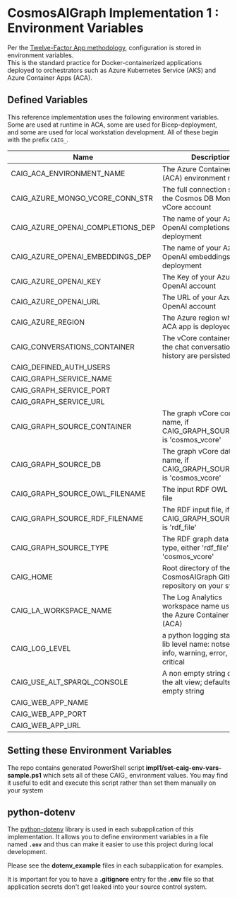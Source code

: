 # CosmosAIGraph Implementation 1 : Environment Variables

Per the [Twelve-Factor App methodology](https://12factor.net/config),
configuration is stored in environment variables.  
This is the standard practice for Docker-containerized applications deployed to orchestrators
such as Azure Kubernetes Service (AKS) and Azure Container Apps (ACA).

## Defined Variables

This reference implementation uses the following environment variables.
Some are used at runtime in ACA, some are used for Bicep-deployment,
and some are used for local workstation development.
All of these begin with the prefix `CAIG_`.

| Name | Description |
| --------------------------------- | --------------------------------- |
| CAIG_ACA_ENVIRONMENT_NAME | The Azure Container App (ACA) environment name |
| CAIG_AZURE_MONGO_VCORE_CONN_STR | The full connection string for the Cosmos DB Mongo vCore account |
| CAIG_AZURE_OPENAI_COMPLETIONS_DEP | The name of your Azure OpenAI completions deployment |
| CAIG_AZURE_OPENAI_EMBEDDINGS_DEP | The name of your Azure OpenAI embeddings deployment |
| CAIG_AZURE_OPENAI_KEY | The Key of your Azure OpenAI account |
| CAIG_AZURE_OPENAI_URL | The URL of your Azure OpenAI account |
| CAIG_AZURE_REGION | The Azure region where the ACA app is deployed to |
| CAIG_CONVERSATIONS_CONTAINER | The vCore container where the chat conversations and history are persisted |
| CAIG_DEFINED_AUTH_USERS |  |
| CAIG_GRAPH_SERVICE_NAME |  |
| CAIG_GRAPH_SERVICE_PORT |  |
| CAIG_GRAPH_SERVICE_URL |  |
| CAIG_GRAPH_SOURCE_CONTAINER | The graph vCore container name, if CAIG_GRAPH_SOURCE_TYPE is 'cosmos_vcore' |
| CAIG_GRAPH_SOURCE_DB | The graph vCore database name, if CAIG_GRAPH_SOURCE_TYPE is 'cosmos_vcore' |
| CAIG_GRAPH_SOURCE_OWL_FILENAME | The input RDF OWL ontology file |
| CAIG_GRAPH_SOURCE_RDF_FILENAME | The RDF input file, if CAIG_GRAPH_SOURCE_TYPE is 'rdf_file' |
| CAIG_GRAPH_SOURCE_TYPE | The RDF graph data source type, either 'rdf_file' or 'cosmos_vcore' |
| CAIG_HOME | Root directory of the CosmosAIGraph GitHub repository on your system |
| CAIG_LA_WORKSPACE_NAME | The Log Analytics workspace name used by the Azure Container App (ACA) |
| CAIG_LOG_LEVEL | a python logging standard-lib level name: notset, debug, info, warning, error, or critical |
| CAIG_USE_ALT_SPARQL_CONSOLE | A non empty string displays the alt view; defaults to an empty string |
| CAIG_WEB_APP_NAME |  |
| CAIG_WEB_APP_PORT |  |
| CAIG_WEB_APP_URL |  |

## Setting these Environment Variables

The repo contains generated PowerShell script **impl1/set-caig-env-vars-sample.ps1**
which sets all of these CAIG_ environment values.
You may find it useful to edit and execute this script rather than set them manually on your system


## python-dotenv

The [python-dotenv](https://pypi.org/project/python-dotenv/) library is used
in each subapplication of this implementation.
It allows you to define environment variables in a file named **`.env`**
and thus can make it easier to use this project during local development.

Please see the **dotenv_example** files in each subapplication for examples.

It is important for you to have a **.gitignore** entry for the **.env** file
so that application secrets don't get leaked into your source control system.

